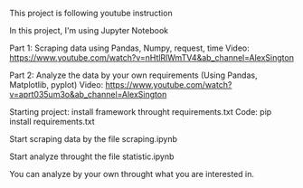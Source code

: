 This project is following youtube instruction

In this project, I'm using Jupyter Notebook

Part 1: Scraping data using Pandas, Numpy, request, time
Video: https://www.youtube.com/watch?v=nHtlRlWmTV4&ab_channel=AlexSington

Part 2: Analyze the data by your own requirements (Using Pandas, Matplotlib, pyplot)
Video: https://www.youtube.com/watch?v=aprt035um3o&ab_channel=AlexSington

Starting project: install framework throught requirements.txt
Code: pip install requirements.txt

Start scraping data by the file scraping.ipynb

Start analyze throught the file statistic.ipynb

You can analyze by your own throught what you are interested in.
